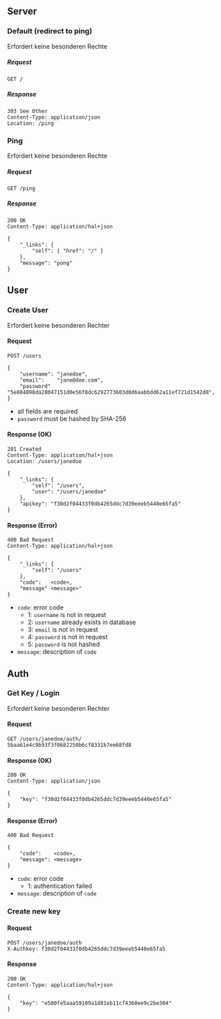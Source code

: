 

## Server

### Default (redirect to ping)

Erfordert keine besonderen Rechte

##### Request

```
GET /
```
	
##### Response

```
303 See Other
Content-Type: application/json
Location: /ping
```



### Ping

Erfordert keine besonderen Rechte

##### Request

```
GET /ping
```
	
##### Response

```
200 OK
Content-Type: application/hal+json
```
```
{
	"_links": {
		"self": { "href": "/" }
	},
	"message": "pong"
}
```
	

## User

### Create User

Erfordert keine besonderen Rechter

#### Request

```
POST /users
```
```
{
	"username":	"janedoe",
	"email": 	"jane@doe.com",
	"password"	"5e884898da28047151d0e56f8dc6292773603d0d6aabbdd62a11ef721d1542d8",
}
```

* all fields are required
* `password` must be hashed by SHA-256

#### Response (OK)

```
201 Created
Content-Type: application/hal+json
Location: /users/janedoe
```
```
{
	"_links": {
		"self": "/users",
		"user": "/users/janedoe"
	},
	"apikey": "f30d2f04433f0db4265ddc7d39eeeb5440e65fa5"
}
```

#### Response (Error)

```
400 Bad Request
Content-Type: application/hal+json
```
```
{
	"_links": {
		"self": "/users"
	},
	"code":   <code>,
	"message" <message>"
}
```

* `code`: error code
	* 1: `username` is not in request
	* 2: `username` already exists in database
	* 3: `email` is not in request
	* 4: `password` is not in request
	* 5: `password` is not hashed
* `message`: description of `code`


## Auth


### Get Key / Login

Erfordert keine besonderen Rechter

#### Request

```
GET /users/janedoe/auth/
5baa61e4c9b93f3f0682250b6cf8331b7ee68fd8
```

#### Response (OK)

```
200 OK
Content-Type: application/json
```
```
{
	"key": "f30d2f04433f0db4265ddc7d39eeeb5440e65fa5"
}
```

#### Response (Error)

```
400 Bad Request
```
```
{
	"code":    <code>,
	"message": <message>
}
```

* `code`: error code
	* 1: authentication failed
* `message`: description of `code`

### Create new key


#### Request

```
POST /users/janedoe/auth
X-Authkey: f30d2f04433f0db4265ddc7d39eeeb5440e65fa5
```

#### Response

```
200 OK
Content-Type: application/hal+json
```
```
{
	"key": "e500fe5aaa59109a1d81eb11cf4360ee9c2be304"
}
```

